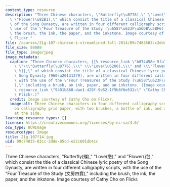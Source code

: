```yaml
---
content_type: resource
description: "Three Chinese characters, \"Butterfly(\u8776),\" \"Love(\u6200),\" and\
  \ \"Flower(\u82B1),\" which consist the title of a classical Chinese lyric poetry\
  \ of the Song Dynasty, are written in four different calligraphy scripts, with the\
  \ use of the \"Four Treasure of the Study (\u6587\u623F\u56DB\u5BF6),\" including\
  \ the brush, the ink, the paper, and the inkstone. Image courtesy of Cathy Cho on\
  \ Flickr."
file: /courses/21g-107-chinese-i-streamlined-fall-2014/09c7483503cc2dde85cde22c601db4cc_21g-107f14.jpg
file_size: 50089
file_type: image/jpeg
image_metadata:
  caption: "Three Chinese characters, {{% resource_link \"b074458e-5fa7-4c2f-bed8-d037effd30d4\"\
    \ \"\\\"Butterfly(\u8776),\\\" \\\"Love(\u6200),\\\" and \\\"Flower(\u82B1)\"\
    \ %}},\" of which consist the title of a classical Chinese lyric poetry in the\
    \ Song Dynasty (960\u20131279), are written in four different calligraphy scripts,\
    \ with the use of the \"Four Treasures of the Study (\u6587\u623F\u56DB\u5BF6\
    ),\" including a brush, an ink, paper, and an inkstone. (Image courtesy of {{%\
    \ resource_link \"9401b868-dae1-429f-9e52-1f5b8f6e532c\" \"Cathy Cho\" %}} on\
    \ Flickr.)"
  credit: Image courtesy of Cathy Cho on Flickr.
  image-alt: Three Chinese characters in four different calligraphy scripts written
    on calligraphy grid paper, with two brushes, a bottle of ink, and an inkstone
    at the side.
learning_resource_types: []
license: https://creativecommons.org/licenses/by-nc-sa/4.0/
ocw_type: OCWImage
resourcetype: Image
title: 21g-107f14.jpg
uid: 09c74835-03cc-2dde-85cd-e22c601db4cc
---
```

Three Chinese characters, "Butterfly(蝶)," "Love(戀)," and "Flower(花)," which consist the title of a classical Chinese lyric poetry of the Song Dynasty, are written in four different calligraphy scripts, with the use of the "Four Treasure of the Study (文房四寶)," including the brush, the ink, the paper, and the inkstone. Image courtesy of Cathy Cho on Flickr.
